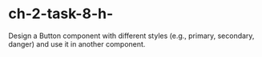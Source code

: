 # ch-2-task-8-h-
Design a Button component with different styles (e.g., primary, secondary, danger) and use it in another component.
